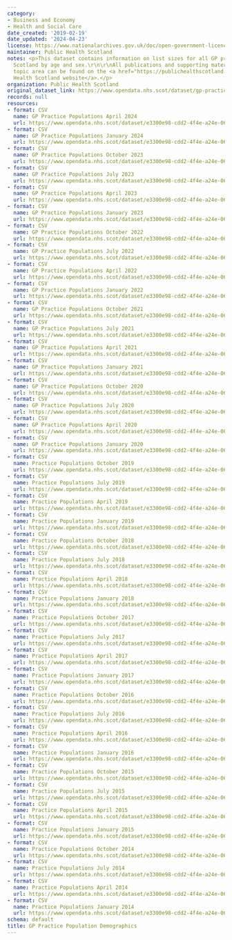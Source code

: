 ```yaml
---
category:
- Business and Economy
- Health and Social Care
date_created: '2019-02-19'
date_updated: '2024-04-23'
license: https://www.nationalarchives.gov.uk/doc/open-government-licence/version/3/
maintainer: Public Health Scotland
notes: <p>This dataset contains information on list sizes for all GP practices in
  Scotland by age and sex.\r\n\r\nAll publications and supporting material to this
  topic area can be found on the <a href="https://publichealthscotland.scot/our-areas-of-work/general-practice/">Public
  Health Scotland website</a>.</p>
organization: Public Health Scotland
original_dataset_link: https://www.opendata.nhs.scot/dataset/gp-practice-populations
records: null
resources:
- format: CSV
  name: GP Practice Populations April 2024
  url: https://www.opendata.nhs.scot/dataset/e3300e98-cdd2-4f4e-a24e-06ee14fcc66c/resource/3306ab5a-cd22-494a-be76-ee6753cef92d/download/practice_listsizes_apr2024-open-data.csv
- format: CSV
  name: GP Practice Populations January 2024
  url: https://www.opendata.nhs.scot/dataset/e3300e98-cdd2-4f4e-a24e-06ee14fcc66c/resource/488685e9-95ff-4a48-b085-af50e1dc1863/download/practice_listsizes_jan2024-open-data.csv
- format: CSV
  name: GP Practice Populations October 2023
  url: https://www.opendata.nhs.scot/dataset/e3300e98-cdd2-4f4e-a24e-06ee14fcc66c/resource/ab677c28-f495-4191-83e1-aaa0c3e6a9b4/download/practice_listsizes_oct2023-open-data.csv
- format: CSV
  name: GP Practice Populations July 2023
  url: https://www.opendata.nhs.scot/dataset/e3300e98-cdd2-4f4e-a24e-06ee14fcc66c/resource/d7f423dd-9611-4ae9-a9c8-4dcc532ece22/download/practice_listsizes_jul2023-open-data.csv
- format: CSV
  name: GP Practice Populations April 2023
  url: https://www.opendata.nhs.scot/dataset/e3300e98-cdd2-4f4e-a24e-06ee14fcc66c/resource/4b9aa55f-b425-4a4f-8610-4c1c87b46c2e/download/practice_listsizes_apr2023-open-data.csv
- format: CSV
  name: GP Practice Populations January 2023
  url: https://www.opendata.nhs.scot/dataset/e3300e98-cdd2-4f4e-a24e-06ee14fcc66c/resource/8921c5c1-ec7e-4c62-b55d-b73c3d086e3f/download/practice_listsizes_jan2023-open-data.csv
- format: CSV
  name: GP Practice Populations October 2022
  url: https://www.opendata.nhs.scot/dataset/e3300e98-cdd2-4f4e-a24e-06ee14fcc66c/resource/2c7dcb55-c83a-44bd-9128-47d1d6f339ba/download/practice_listsizes_oct2022-open-data.csv
- format: CSV
  name: GP Practice Populations July 2022
  url: https://www.opendata.nhs.scot/dataset/e3300e98-cdd2-4f4e-a24e-06ee14fcc66c/resource/64918d4f-f1d9-4e99-8e9f-130ddc890748/download/practice_listsizes_jul2022-open-data.csv
- format: CSV
  name: GP Practice Populations April 2022
  url: https://www.opendata.nhs.scot/dataset/e3300e98-cdd2-4f4e-a24e-06ee14fcc66c/resource/2c701f90-c26d-4963-8062-95b8611e5fd1/download/practice_listsizes_apr2022-open-data.csv
- format: CSV
  name: GP Practice Populations January 2022
  url: https://www.opendata.nhs.scot/dataset/e3300e98-cdd2-4f4e-a24e-06ee14fcc66c/resource/d07debcf-7832-4dc4-afb2-41101d5cc7ff/download/practice_listsizes_jan2022.csv
- format: CSV
  name: GP Practice Populations October 2021
  url: https://www.opendata.nhs.scot/dataset/e3300e98-cdd2-4f4e-a24e-06ee14fcc66c/resource/4a3c438b-2885-49e8-b7ed-c45cb44e1253/download/practice_listsizes_oct2021-open-data.csv
- format: CSV
  name: GP Practice Populations July 2021
  url: https://www.opendata.nhs.scot/dataset/e3300e98-cdd2-4f4e-a24e-06ee14fcc66c/resource/0779e100-1aaf-4e43-8536-57c8b99ca710/download/practice_listsizes_jul2021-open-data.csv
- format: CSV
  name: GP Practice Populations April 2021
  url: https://www.opendata.nhs.scot/dataset/e3300e98-cdd2-4f4e-a24e-06ee14fcc66c/resource/14584b26-6a63-4baf-be37-e13826981e3c/download/practice_listsizes_apr2021-open-data.csv
- format: CSV
  name: GP Practice Populations January 2021
  url: https://www.opendata.nhs.scot/dataset/e3300e98-cdd2-4f4e-a24e-06ee14fcc66c/resource/01534271-609c-4ca9-81d1-9f81dbc32de0/download/practice_listsizes_jan2021-open-data.csv
- format: CSV
  name: GP Practice Populations October 2020
  url: https://www.opendata.nhs.scot/dataset/e3300e98-cdd2-4f4e-a24e-06ee14fcc66c/resource/571f5278-d6a5-4051-84c8-c01d688aa3ea/download/practice_listsizes_oct2020-open-data.csv
- format: CSV
  name: GP Practice Populations July 2020
  url: https://www.opendata.nhs.scot/dataset/e3300e98-cdd2-4f4e-a24e-06ee14fcc66c/resource/2167f804-5d7d-49ac-8724-24ada0fbafe8/download/practice_listsizes_jul2020-open-data.csv
- format: CSV
  name: GP Practice Populations April 2020
  url: https://www.opendata.nhs.scot/dataset/e3300e98-cdd2-4f4e-a24e-06ee14fcc66c/resource/34539f10-62fc-4b3c-8691-1f8f023da601/download/practice_listsizes_apr2020-open-data.csv
- format: CSV
  name: GP Practice Populations January 2020
  url: https://www.opendata.nhs.scot/dataset/e3300e98-cdd2-4f4e-a24e-06ee14fcc66c/resource/8e33187b-5284-4eb9-afd9-b229bb4109e2/download/practice_listsizes_jan2020-open-data.csv
- format: CSV
  name: Practice Populations October 2019
  url: https://www.opendata.nhs.scot/dataset/e3300e98-cdd2-4f4e-a24e-06ee14fcc66c/resource/8f439ba4-fe7e-425b-a82c-44c5e7a04632/download/20191001_practice_listsize.csv
- format: CSV
  name: Practice Populations July 2019
  url: https://www.opendata.nhs.scot/dataset/e3300e98-cdd2-4f4e-a24e-06ee14fcc66c/resource/538d2526-1fc9-431a-9efc-fb1008e76442/download/20190701_practice_list_size.csv
- format: CSV
  name: Practice Populations April 2019
  url: https://www.opendata.nhs.scot/dataset/e3300e98-cdd2-4f4e-a24e-06ee14fcc66c/resource/558f1c91-33a2-42fd-af0f-0066d6b0e4c1/download/20190401_practice_listsize.csv
- format: CSV
  name: Practice Populations January 2019
  url: https://www.opendata.nhs.scot/dataset/e3300e98-cdd2-4f4e-a24e-06ee14fcc66c/resource/a843237b-83a0-442a-8777-46743998cd9c/download/20190101_practice_listsize.csv
- format: CSV
  name: Practice Populations October 2018
  url: https://www.opendata.nhs.scot/dataset/e3300e98-cdd2-4f4e-a24e-06ee14fcc66c/resource/32a2ab8f-c02d-4657-abae-3900bdced1ef/download/20181001_practice_listsize.csv
- format: CSV
  name: Practice Populations July 2018
  url: https://www.opendata.nhs.scot/dataset/e3300e98-cdd2-4f4e-a24e-06ee14fcc66c/resource/0a306292-cf96-4d89-96b8-33804174db3c/download/20180701-practice-list-size.csv
- format: CSV
  name: Practice Populations April 2018
  url: https://www.opendata.nhs.scot/dataset/e3300e98-cdd2-4f4e-a24e-06ee14fcc66c/resource/42db71e6-c7a6-4454-8bb2-d110da6c93e2/download/20180401-practice-list-size.csv
- format: CSV
  name: Practice Populations January 2018
  url: https://www.opendata.nhs.scot/dataset/e3300e98-cdd2-4f4e-a24e-06ee14fcc66c/resource/356eb0c9-3f73-4eab-80bf-7c816118f7b2/download/20180101-practice-list-size.csv
- format: CSV
  name: Practice Populations October 2017
  url: https://www.opendata.nhs.scot/dataset/e3300e98-cdd2-4f4e-a24e-06ee14fcc66c/resource/751a40c9-8e90-433b-bed3-2eae238bd248/download/20171001-practice-list-size.csv
- format: CSV
  name: Practice Populations July 2017
  url: https://www.opendata.nhs.scot/dataset/e3300e98-cdd2-4f4e-a24e-06ee14fcc66c/resource/e7340098-23df-4732-90eb-ce29b9f32cd8/download/20170701-practice-list-size.csv
- format: CSV
  name: Practice Populations April 2017
  url: https://www.opendata.nhs.scot/dataset/e3300e98-cdd2-4f4e-a24e-06ee14fcc66c/resource/049eae64-92dd-47fd-bcc8-dafabd9dc864/download/20170401-practice-list-size.csv
- format: CSV
  name: Practice Populations January 2017
  url: https://www.opendata.nhs.scot/dataset/e3300e98-cdd2-4f4e-a24e-06ee14fcc66c/resource/beb945aa-6be5-4c02-b168-4389523ad8ce/download/20170101-practice-list-size.csv
- format: CSV
  name: Practice Populations October 2016
  url: https://www.opendata.nhs.scot/dataset/e3300e98-cdd2-4f4e-a24e-06ee14fcc66c/resource/4f3d240a-49f0-42f8-9639-4ac70a076c48/download/20161001-practice-list-size.csv
- format: CSV
  name: Practice Populations July 2016
  url: https://www.opendata.nhs.scot/dataset/e3300e98-cdd2-4f4e-a24e-06ee14fcc66c/resource/4e288e0c-90c4-4f9d-9ce9-efa5741f08ae/download/20160701-practice-list-size.csv
- format: CSV
  name: Practice Populations April 2016
  url: https://www.opendata.nhs.scot/dataset/e3300e98-cdd2-4f4e-a24e-06ee14fcc66c/resource/b0819bd6-b11a-4e55-a3e8-c4fb1432ebc0/download/20160401-practice-list-size.csv
- format: CSV
  name: Practice Populations January 2016
  url: https://www.opendata.nhs.scot/dataset/e3300e98-cdd2-4f4e-a24e-06ee14fcc66c/resource/1e09ff5c-2b62-4010-adbf-e74436fb0a9a/download/20160101-practice-list-size.csv
- format: CSV
  name: Practice Populations October 2015
  url: https://www.opendata.nhs.scot/dataset/e3300e98-cdd2-4f4e-a24e-06ee14fcc66c/resource/05001225-4437-47bb-8754-8c83d240ca47/download/20151001-practice-list-size.csv
- format: CSV
  name: Practice Populations July 2015
  url: https://www.opendata.nhs.scot/dataset/e3300e98-cdd2-4f4e-a24e-06ee14fcc66c/resource/128ab5b8-60eb-4392-a322-974747592dce/download/20150701-practice-list-size.csv
- format: CSV
  name: Practice Populations April 2015
  url: https://www.opendata.nhs.scot/dataset/e3300e98-cdd2-4f4e-a24e-06ee14fcc66c/resource/2f8af19a-cecd-4abf-92c0-968807d5be6d/download/20150401-practice-list-size.csv
- format: CSV
  name: Practice Populations January 2015
  url: https://www.opendata.nhs.scot/dataset/e3300e98-cdd2-4f4e-a24e-06ee14fcc66c/resource/f8663319-e169-4f10-bada-e095e9a20b67/download/20150101-practice-list-size.csv
- format: CSV
  name: Practice Populations October 2014
  url: https://www.opendata.nhs.scot/dataset/e3300e98-cdd2-4f4e-a24e-06ee14fcc66c/resource/8a9e2fac-2bc6-4b3e-9db4-e96790eea3da/download/20141001-practice-list-size.csv
- format: CSV
  name: Practice Populations July 2014
  url: https://www.opendata.nhs.scot/dataset/e3300e98-cdd2-4f4e-a24e-06ee14fcc66c/resource/54601e83-f93f-4661-9acd-39ff0a1bb19c/download/20140701-practice-list-size.csv
- format: CSV
  name: Practice Populations April 2014
  url: https://www.opendata.nhs.scot/dataset/e3300e98-cdd2-4f4e-a24e-06ee14fcc66c/resource/eff91350-89a5-4135-bb15-1d83122d5baa/download/20140401-practice-list-size.csv
- format: CSV
  name: Practice Populations January 2014
  url: https://www.opendata.nhs.scot/dataset/e3300e98-cdd2-4f4e-a24e-06ee14fcc66c/resource/e692e29a-e428-495e-a123-575c2a17c937/download/20140101-practice-list-size.csv
schema: default
title: GP Practice Population Demographics
---
```

